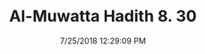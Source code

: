 ---
title        : "Al-Muwatta Hadith 8. 30"
date         : 7/25/2018 12:29:09 PM
draft        : false
type         : "hadith"
layout       : "hadith"
BookCode     : "AMH"
VolumeNumber : "8"
HadithNumber : "30"
categories  :  ["Prayer, Congregation - Permission to Pray in One Garment"]
---